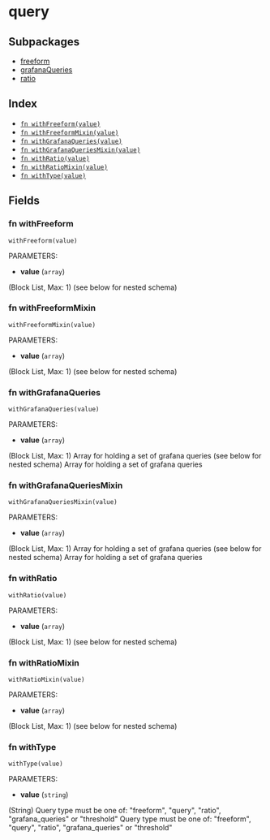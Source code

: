 # query



## Subpackages

* [freeform](freeform.md)
* [grafanaQueries](grafanaQueries.md)
* [ratio](ratio.md)

## Index

* [`fn withFreeform(value)`](#fn-withfreeform)
* [`fn withFreeformMixin(value)`](#fn-withfreeformmixin)
* [`fn withGrafanaQueries(value)`](#fn-withgrafanaqueries)
* [`fn withGrafanaQueriesMixin(value)`](#fn-withgrafanaqueriesmixin)
* [`fn withRatio(value)`](#fn-withratio)
* [`fn withRatioMixin(value)`](#fn-withratiomixin)
* [`fn withType(value)`](#fn-withtype)

## Fields

### fn withFreeform

```jsonnet
withFreeform(value)
```

PARAMETERS:

* **value** (`array`)

(Block List, Max: 1) (see below for nested schema)
### fn withFreeformMixin

```jsonnet
withFreeformMixin(value)
```

PARAMETERS:

* **value** (`array`)

(Block List, Max: 1) (see below for nested schema)
### fn withGrafanaQueries

```jsonnet
withGrafanaQueries(value)
```

PARAMETERS:

* **value** (`array`)

(Block List, Max: 1) Array for holding a set of grafana queries (see below for nested schema)
Array for holding a set of grafana queries
### fn withGrafanaQueriesMixin

```jsonnet
withGrafanaQueriesMixin(value)
```

PARAMETERS:

* **value** (`array`)

(Block List, Max: 1) Array for holding a set of grafana queries (see below for nested schema)
Array for holding a set of grafana queries
### fn withRatio

```jsonnet
withRatio(value)
```

PARAMETERS:

* **value** (`array`)

(Block List, Max: 1) (see below for nested schema)
### fn withRatioMixin

```jsonnet
withRatioMixin(value)
```

PARAMETERS:

* **value** (`array`)

(Block List, Max: 1) (see below for nested schema)
### fn withType

```jsonnet
withType(value)
```

PARAMETERS:

* **value** (`string`)

(String) Query type must be one of: "freeform", "query", "ratio", "grafana_queries" or "threshold"
Query type must be one of: "freeform", "query", "ratio", "grafana_queries" or "threshold"
